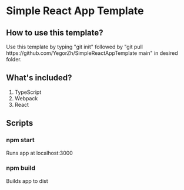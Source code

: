 ﻿# Simple React App Template
 <h2>How to use this template?</h2>
 Use this template by typing "git init" followed by "git pull https://github.com/YegorZh/SimpleReactAppTemplate main" in desired folder.
 
 <h2>What's included?</h2>
 <ol>
  <li>TypeScript</li>
  <li>Webpack</li>
  <li>React</li>
 </ol>

<h2>Scripts</h2>
<h3>npm start</h3>
<p>Runs app at localhost:3000</p>

<h3>npm build</h3>
<p>Builds app to dist</p>

